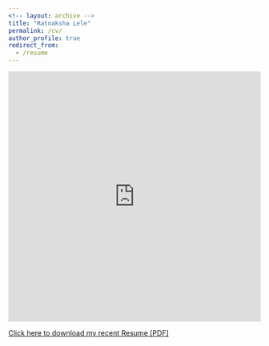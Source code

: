 ```yaml
---
<!-- layout: archive -->
title: "Ratnaksha Lele"
permalink: /cv/
author_profile: true
redirect_from:
  - /resume
---
```


<iframe src="http://ratnaksha.github.io/files/rlele_cv.pdf" width="100%" height="500" frameborder="no" border="0" marginwidth="0" marginheight="0"></iframe>

[Click here to download my recent Resume [PDF]](http://ratnaksha.github.io/files/rlele_cv.pdf)
<!-- <embed src="http://ratnaksha.github.io/files/rlele_cv.pdf" width="650" height="1800" type='application/pdf'> -->
